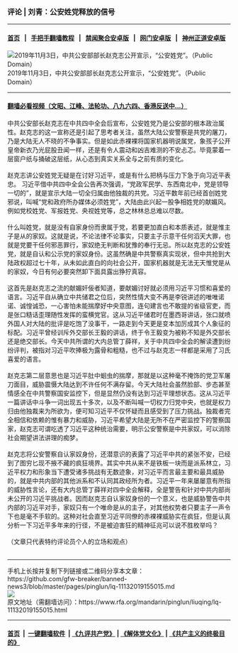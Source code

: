 ### 评论 | 刘青：公安姓党释放的信号
------------------------

#### [首页](https://github.com/gfw-breaker/banned-news3/blob/master/README.md) &nbsp;&nbsp;|&nbsp;&nbsp; [手把手翻墙教程](https://github.com/gfw-breaker/guides/wiki) &nbsp;&nbsp;|&nbsp;&nbsp; [禁闻聚合安卓版](https://github.com/gfw-breaker/bn-android) &nbsp;&nbsp;|&nbsp;&nbsp; [网门安卓版](https://github.com/oGate2/oGate) &nbsp;&nbsp;|&nbsp;&nbsp; [神州正道安卓版](https://github.com/SzzdOgate/update) 



<div id="headerimg">
 <img alt="2019年11月3日，中共公安部部长赵克志公开宣示，“公安姓党”。（Public Domain）" src="https://www.rfa.org/mandarin/pinglun/chenguangchengboke/cgc-11072019104045.html/cn-police3.png/image" title="2019年11月3日，中共公安部部长赵克志公开宣示，“公安姓党”。（Public Domain）"/>
 <div id="headerimgcontents">
  <div id="headerimgcaption">
   <span>
    2019年11月3日，中共公安部部长赵克志公开宣示，“公安姓党”。（Public Domain）
   </span>
   <!-- zoomattribute -->
  </div>
  <!-- headerimgcaption -->
 </div>
 <!-- headerimagecontents -->
</div>

<hr/>


#### [翻墙必看视频（文昭、江峰、法轮功、八九六四、香港反送中...）](https://github.com/gfw-breaker/banned-news3/blob/master/pages/links.md)

<div id="storytext">
 <div>
  <div class="slot_header">
  </div>
 </div>
 <p>
  中共公安部长赵克志在中共四中全会后宣布，公安姓党乃是公安部的根本政治属性。赵克志的这一宣称还是引起了思考者关注，虽然大陆公安警察是共党的屠刀，乃是大陆无人不晓的不争事实。但是如此赤裸裸将国家机器明说属党，象孩子公开皇帝新衣乃光屁股丑闻一样，还是有令人震动和凶吉难测的不安忐忑。毕竟蒙着一层窗户纸与捅破这层纸，从心态到真实关系全与之前有质的变化。
  <br/>
  <br/>
  赵克志讲公安姓党无疑是在讨好习近平，或是有什么把柄与压力下急于向习近平表忠。 习近平借中共四中全会公告再次强调，“党政军民学、东西南北中，党是领导一切的”，就是宣示大陆一切全归属由他独裁的共党。习近平数年前已经首创姓党邪说，叫喊“党和政府所办媒体必须姓党”，大陆由此兴起一股争相姓党的献媚风。例如党校姓党、军报姓党、央视姓党等，总之林林总总难以尽数。
  <br/>
  <br/>
  什么叫姓党，就是没有自家身份而隶属于党，若要更加直白和本质表述，就是惟主子是从的家奴。这就是说，不论法律不论事实，只要主子示意干任何滔天大罪，也就是党要干任何邪恶罪行，家奴绝无判断和犹豫的奉行无忌。所以赵克志的公安姓党，就是自认和公示党的家奴身份。这虽然确是中共警察真实现状，但中共抢到大陆政权超过七十年，从未如此直白的向社会公开，国家机器就是无法无天惟党是从的家奴，今日有何必要突然卸下面具露出狰狞真容。
  <br/>
  <br/>
  这首先是赵克志之流的献媚奸佞者知道，要献媚讨好就必须用习近平习惯和喜爱的语言。习近平自从确立中共储君之位后，突然性情大变不再是李锐讲述的唯唯诺诺、诚惶诚恐，一心害怕未能揣摩好中央意图，连句建言也不敢提的省级官吏，而是张口糙话歪理随性发挥的蛮横党官。这从习近平储君时在墨西哥讲话，张口就喷外国人对大陆的批评是吃饱了没事干，一路走到今天更是变本加厉成其个人象征的标配。习近平曾经训斥外交部长王毅的讲话，终于令王毅变为被称不知是外交部长还是绝交部长。今天中共所谓的大内总管丁薛祥，关于中共四中全会的解读遭到纷纷评判，被指对习近平吹捧极为露骨和粗糙，也不过与赵克志一样都是采用了习氏喜爱的语言。
  <br/>
  <br/>
  赵克志第二层意思也是习近平肚中蛔虫的揣摩，那就是以这种毫不掩饰的党卫军屠刀面目，威胁震慑大陆达到不许任何不满存留。今天大陆社会虽然脸部、步态甚至情感全在中共警察国安监控下，但是显然仍没有达到习近平理想状态。这从习近平一篇讲话中斗争一词出现五十多次，以及不断叫喊一切权力归党中央，也就是权力归由他独裁来为所欲为，便可知习近平不仅怀疑而且感受到了压力挑战。独裁者完全相信和依赖的惟有暴力和威胁，习近平希望大陆是无所不在严密监控下的警察国家，赵克志可谓吃透了习近平这种统治需要，明示公安警察是中共家奴，可以消除社会期望讲法讲理的痴梦。
  <br/>
  <br/>
  赵克志将公安警察自认家奴身份，还潜意识的表露了习近平中共的紧张不安，已经到了图穷匕现不掖不藏的疯狂境界。其实中共从来不是铁板一块而是派系林立，习近平权力和形象当下遭受诸多挑战有无数迹象，对习近平而言最主要和最具威胁的，就是中共内部的其他派系和不认同其政经所为者。习近平一年来屡屡意有所指的威胁性言论，还有大内总管丁薛祥对四中全会解释，全是警告和针对中共内部尚未公开的习近平挑战者。因而赵克志自认家奴身份的一个意义，也是威胁警告中共内部的习近平对手，家奴只有一个唯命是从的主子，对其他权势者只要主子一声令下也是毫不手软的。这种对社会直至习近平同僚的赤裸裸威胁实在疯狂，但是认真分析一下习近平多年来的行径，不是被迫害狂的精神征兆可以说不胜枚举吗？
  <br/>
  <br/>
  （文章只代表特约评论员个人的立场和观点）
  <br/>
  <br/>
 </p>
</div>

<hr/>
手机上长按并复制下列链接或二维码分享本文章：<br/>
https://github.com/gfw-breaker/banned-news3/blob/master/pages/pinglun/lq-11132019155015.md <br/>
<a href='https://github.com/gfw-breaker/banned-news3/blob/master/pages/pinglun/lq-11132019155015.md'><img src='https://github.com/gfw-breaker/banned-news3/blob/master/pages/pinglun/lq-11132019155015.md.png'/></a> <br/>
原文地址（需翻墙访问）：https://www.rfa.org/mandarin/pinglun/liuqing/lq-11132019155015.html


------------------------
#### [首页](https://github.com/gfw-breaker/banned-news3/blob/master/README.md) &nbsp;|&nbsp; [一键翻墙软件](https://github.com/gfw-breaker/nogfw/blob/master/README.md) &nbsp;| [《九评共产党》](https://github.com/gfw-breaker/9ping.md/blob/master/README.md#九评之一评共产党是什么) | [《解体党文化》](https://github.com/gfw-breaker/jtdwh.md/blob/master/README.md) | [《共产主义的终极目的》](https://github.com/gfw-breaker/gczydzjmd.md/blob/master/README.md)


<img src='http://gfw-breaker.win/banned-news3/pages/pinglun/lq-11132019155015.md' width='0px' height='0px'/>
